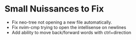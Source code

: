 # Small Nuissances to Fix

- Fix neo-tree not opening a new file automatically.
- Fix nvim-cmp trying to open the intellisense on newlines
- Add ability to move back/forward words with ctrl+direction
